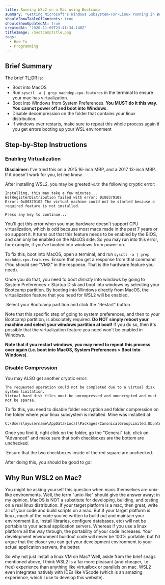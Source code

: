 ```yaml
---
title: Running WSL2 on a Mac using Bootcamp
summary: "Getting Microsoft's Windows Subsystem-For-Linux running in Bootcamp is somewhat straightforward, but there are a few gotchas. Read on for the how, and then after that for the why (mac is unix-based. Why not just use that?)"
shouldShowTableOfContents: true
shouldShowUpdatedAt: true
createdAt: "2020-11-09T23:41:34.140Z"
titleImage: /bootcampTitle.png
tags: 
  - How To
  - Programming
---
```


## Brief Summary
The brief TL;DR is:
- Boot into MacOS
- Run `sysctl -a | grep machdep.cpu.features` in the terminal to ensure your mac has virtualization.
- Boot into Windows from System Preferences. **You MUST do it this way. You cannot power off and boot into Windows**.
- Disable decompression on the folder that contains your linux distribution.
- If windows ever restarts, make sure to repeat this whole process again if you get errors booting up your WSL environment

## Step-by-Step Instructions
### Enabling Virtualization
**Disclaimer:** I've tried this on a 2015 16-inch MBP, and a 2017 13-inch MBP. If it doesn't work for you, let me know.

After installing WSL2, you may be greeted `with` the following cryptic error:

```
Installing, this may take a few minutes...
WslRegisterDistribution failed with error: 0x80370102
Error: 0x80370102 The virtual machine could not be started because a required feature is not installed.

Press any key to continue...
```

You'll get this error when you mac hardware doesn't support CPU virtualization, which is odd because most macs made in the past 7 years or so support it. It turns out that this feature needs to be enabled by the BIOS, and can only be enabled on the MacOS side. So you may run into this error, for example, if you've booted into windows from power-on.

To fix this, boot into MacOS, open a terminal, and run `sysctl -a | grep machdep.cpu.features`. Ensure that you get a response from that command (You should see "VMX" in the response. That is the hardware feature you need).

Once you do that, you need to boot *directly* into windows by going to System Preferences > Startup Disk and boot into windows by selecting your Bootcamp partition. By booting into Windows directly from MacOS, the virtualization feature that you need for WSL2 will be enabled. 

<div class="imageContainer">
  <img class="" :src="'/bootcamp.jpg'" />
  <span class="titleImageCaption text--secondary">Select your Bootcamp partition and click the "Restart" button.</span>
</div>

Note that this specific step of going to system preferences, and then to your Bootcamp partition, is absolutely required. **Do NOT simply reboot your machine and select your windows partition at boot!** If you do so, then it's possible that the virtualization feature you need won't be enabled in Windows.

**Note that if you restart windows, you may need to repeat this process over again (i.e. boot into MacOS, System Preferences > Boot Into Windows)**.

### Disable Compression
You may ALSO get another cryptic error:

```
The requested operation could not be completed due to a virtual disk system limitation.
Virtual hard disk files must be uncompressed and unencrypted and must not be sparse.
```

To fix this, you need to disable folder encryption and folder compression on the folder where your linux subsystem is installed. Mine was installed at:

```
C:\Users\myusername\AppData\Local\Packages\CanonicalGroupLimited.UbuntuonWindows_79rhkp1fndgsc
``` 
Once you find it, right click on the folder, go the "General" tab, click on "Advanced" and make sure that both checkboxes are the bottom are unchecked.
<div class="imageContainer">
  <img class="medium" :src="'/folder.PNG'" />
    <span class="titleImageCaption text--secondary">Ensure that the two checkboxes inside of the red square are unchecked.</span>
</div>

After doing this, you should be good to go!

## Why Run WSL2 on Mac?
You might be asking yourself this question when macs themselves are unix-like environments. Well, the term "unix-like" should give the answer away: in my opinion, MacOS is NOT a substitute for developing, building, and testing on a real linux distribution. If your target platform is a mac, then great, write all of your code and build scripts on a mac. But if your target platform is linux, much of the code you've written to build out and maintain your environment (i.e. install libraries, configure databases, etc) will not be portable to your actual application servers. Whereas if you use a linux platform all the way through, the portability of your code increases. Your development environment buildout code will never be 100% portable, but I'd argue that the closer you can get your development environment to your actual application servers, the better.

So why not just install a linux VM on Mac? Well, aside from the brief snags mentioned above, I think WSL2 is a far more pleasant (and cheaper, i.e. free) experience than anything like virtualbox or parallels on mac. WSL2 even integrates natively with IDEs like VScode (which is an amazing experience, which I use to develop this website).